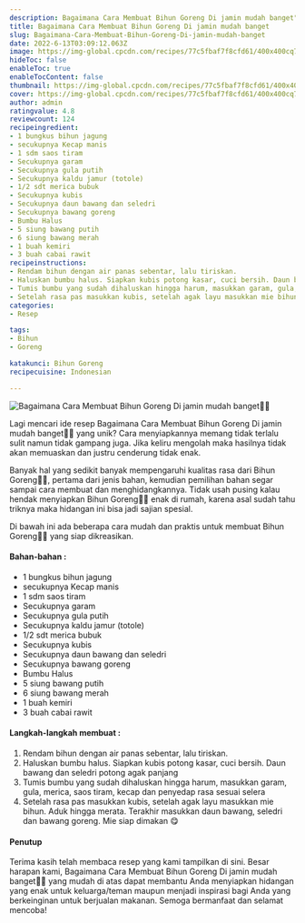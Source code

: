 ```yaml
---
description: Bagaimana Cara Membuat Bihun Goreng Di jamin mudah banget"
title: Bagaimana Cara Membuat Bihun Goreng Di jamin mudah banget
slug: Bagaimana-Cara-Membuat-Bihun-Goreng-Di-jamin-mudah-banget
date: 2022-6-13T03:09:12.063Z
image: https://img-global.cpcdn.com/recipes/77c5fbaf7f8cfd61/400x400cq70/photo.jpg
hideToc: false
enableToc: true
enableTocContent: false
thumbnail: https://img-global.cpcdn.com/recipes/77c5fbaf7f8cfd61/400x400cq70/photo.jpg
cover: https://img-global.cpcdn.com/recipes/77c5fbaf7f8cfd61/400x400cq70/photo.jpg
author: admin
ratingvalue: 4.8
reviewcount: 124
recipeingredient:
- 1 bungkus bihun jagung
- secukupnya Kecap manis
- 1 sdm saos tiram
- Secukupnya garam
- Secukupnya gula putih
- Secukupnya kaldu jamur (totole)
- 1/2 sdt merica bubuk
- Secukupnya kubis
- Secukupnya daun bawang dan seledri
- Secukupnya bawang goreng
- Bumbu Halus
- 5 siung bawang putih
- 6 siung bawang merah
- 1 buah kemiri
- 3 buah cabai rawit
recipeinstructions:
- Rendam bihun dengan air panas sebentar, lalu tiriskan.
- Haluskan bumbu halus. Siapkan kubis potong kasar, cuci bersih. Daun bawang dan seledri potong agak panjang
- Tumis bumbu yang sudah dihaluskan hingga harum, masukkan garam, gula, merica, saos tiram, kecap dan penyedap rasa sesuai selera
- Setelah rasa pas masukkan kubis, setelah agak layu masukkan mie bihun. Aduk hingga merata. Terakhir masukkan daun bawang, seledri dan bawang goreng. Mie siap dimakan 😋
categories:
- Resep

tags:
- Bihun
- Goreng

katakunci: Bihun Goreng
recipecuisine: Indonesian

---
```


![Bagaimana Cara Membuat Bihun Goreng Di jamin mudah banget👩‍🍳](https://img-global.cpcdn.com/recipes/77c5fbaf7f8cfd61/400x400cq70/photo.jpg)

Lagi mencari ide resep Bagaimana Cara Membuat Bihun Goreng Di jamin mudah banget👩‍🍳 yang unik? Cara menyiapkannya memang tidak terlalu sulit namun tidak gampang juga. Jika keliru mengolah maka hasilnya tidak akan memuaskan dan justru cenderung tidak enak.

Banyak hal yang sedikit banyak mempengaruhi kualitas rasa dari Bihun Goreng👩‍🍳, pertama dari jenis bahan, kemudian pemilihan bahan segar sampai cara membuat dan menghidangkannya. Tidak usah pusing kalau hendak menyiapkan Bihun Goreng👩‍🍳 enak di rumah, karena asal sudah tahu triknya maka hidangan ini bisa jadi sajian spesial.

Di bawah ini ada beberapa cara mudah dan praktis untuk membuat Bihun Goreng👩‍🍳 yang siap dikreasikan.

<!--inarticleads1-->

#### Bahan-bahan :

- 1 bungkus bihun jagung
- secukupnya Kecap manis
- 1 sdm saos tiram
- Secukupnya garam
- Secukupnya gula putih
- Secukupnya kaldu jamur (totole)
- 1/2 sdt merica bubuk
- Secukupnya kubis
- Secukupnya daun bawang dan seledri
- Secukupnya bawang goreng
- Bumbu Halus
- 5 siung bawang putih
- 6 siung bawang merah
- 1 buah kemiri
- 3 buah cabai rawit

<!--inarticleads2-->

#### Langkah-langkah membuat :

1. Rendam bihun dengan air panas sebentar, lalu tiriskan.
1. Haluskan bumbu halus. Siapkan kubis potong kasar, cuci bersih. Daun bawang dan seledri potong agak panjang
1. Tumis bumbu yang sudah dihaluskan hingga harum, masukkan garam, gula, merica, saos tiram, kecap dan penyedap rasa sesuai selera
1. Setelah rasa pas masukkan kubis, setelah agak layu masukkan mie bihun. Aduk hingga merata. Terakhir masukkan daun bawang, seledri dan bawang goreng. Mie siap dimakan 😋

#### Penutup

Terima kasih telah membaca resep yang kami tampilkan di sini. Besar harapan kami, Bagaimana Cara Membuat Bihun Goreng Di jamin mudah banget👩‍🍳 yang mudah di atas dapat membantu Anda menyiapkan hidangan yang enak untuk keluarga/teman maupun menjadi inspirasi bagi Anda yang berkeinginan untuk berjualan makanan. Semoga bermanfaat dan selamat mencoba!